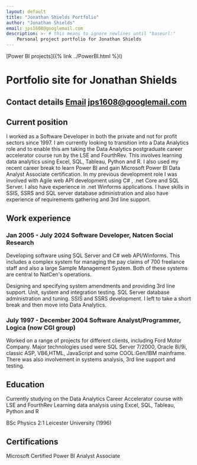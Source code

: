 ```yaml
---
layout: default 
title: "Jonathan Shields Portfolio"
author: "Jonathan Shields"
email: jps1608@googlemail.com
description: >- # this means to ignore newlines until "baseurl:"
    Personal project portfolio for Jonathan Shields
---
```


[Power BI projects]({% link ../PowerBI.html %}l)

# Portfolio site for Jonathan Shields
## Contact details [Email](mailto:jps1608@googlemail.com) jps1608@googlemail.com
## Current position
I worked as a Software Developer in both the private and not for profit sectors since 1997. I am currently looking to transition into a Data Analytics role and to enable this am taking the Data Analytics postgraduate career accelerator course run by the LSE and FourthRev. This involves learning data analytics using Excel, SQL, Tableau, Python and R. I also used my recent career break to learn Power BI and gain Microsoft Power BI Data Analyst Associate certification.
In my previous development role I was involved with Agile web API development using C# , .net Core and SQL Server. I also have experience in .net Winforms applications. 
I have skills in SSIS, SSRS and SQL server database administration and also have experience of requirements gathering and 3rd line support.

## Work experience

### Jan 2005 - July 2024 Software Developer, Natcen Social Research

Developing software using SQL Server and C# web API/Winforms. This includes a complex system for managing the pay claims of 700 freelance staff and also a large Sample Management System. Both of these systems are central to NatCen's operations.

Designing and specifying system amendments and providing 3rd line support. Unit, system and integration testing. SQL Server database administration and tuning. SSIS and SSRS development. I left to take a short break and then move into Data Analytics.

### July 1997 - December 2004 Software Analyst/Programmer, Logica (now CGI group)

Worked on a range of projects for different clients, including Ford Motor Company. Major technologies used were SQL Server 7/2000, Oracle 8i/9i, classic ASP, VB6,HTML, JavaScript and some COOL:Gen/IBM mainframe. 
There was also involvement in systems analysis, 3rd line support and testing.

## Education
Currently studying on the Data Analytics Career Accelerator course with LSE and FourthRev
Learning data analysis using Excel, SQL, Tableau, Python and R

BSc Physics 2:1 Leicester University (1996)

## Certifications
Microsoft Certified Power BI Analyst Associate
